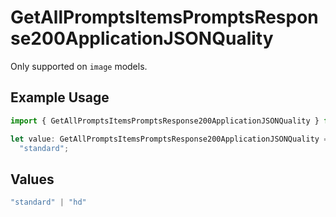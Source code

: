 # GetAllPromptsItemsPromptsResponse200ApplicationJSONQuality

Only supported on `image` models.

## Example Usage

```typescript
import { GetAllPromptsItemsPromptsResponse200ApplicationJSONQuality } from "@orq-ai/node/models/operations";

let value: GetAllPromptsItemsPromptsResponse200ApplicationJSONQuality =
  "standard";
```

## Values

```typescript
"standard" | "hd"
```